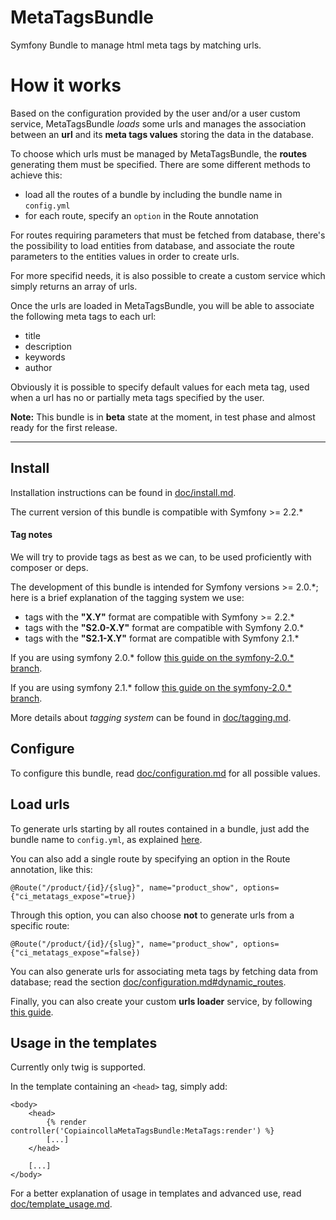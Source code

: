MetaTagsBundle
==============

Symfony Bundle to manage html meta tags by matching urls.

# How it works

Based on the configuration provided by the user and/or a user custom service, MetaTagsBundle _loads_ some urls and manages the association between an __url__ and its __meta tags values__ storing the data in the database.

To choose which urls must be managed by MetaTagsBundle, the __routes__ generating them must be specified. There are some different methods to achieve this:

- load all the routes of a bundle by including the bundle name in `config.yml`
- for each route, specify an `option` in the Route annotation

For routes requiring parameters that must be fetched from database, there's the possibility to load entities from database, and associate the route parameters to the entities values in order to create urls.

For more specifid needs, it is also possible to create a custom service which simply returns an array of urls.

Once the urls are loaded in MetaTagsBundle, you will be able to associate the following meta tags to each url:

- title
- description
- keywords
- author

Obviously it is possible to specify default values for each meta tag, used when a url has no or partially meta tags specified by the user.

__Note:__ This bundle is in __beta__ state at the moment, in test phase and almost ready for the first release.

---

## Install

Installation instructions can be found in [doc/install.md](Resources/doc/install.md).

The current version of this bundle is compatible with Symfony >= 2.2.*

#### Tag notes

We will try to provide tags as best as we can, to be used proficiently with composer or deps.

The development of this bundle is intended for Symfony versions >= 2.0.*; here is a brief explanation of the tagging system we use:

- tags with the __"X.Y"__ format are compatible with Symfony >= 2.2.*
- tags with the __"S2.0-X.Y"__ format are compatible with Symfony 2.0.*
- tags with the __"S2.1-X.Y"__ format are compatible with Symfony 2.1.*

If you are using symfony 2.0.* follow [this guide on the symfony-2.0.* branch](https://github.com/copiaincolla/MetaTagsBundle/blob/symfony-2.0.x/README.md).

If you are using symfony 2.1.* follow [this guide on the symfony-2.0.* branch](https://github.com/copiaincolla/MetaTagsBundle/blob/symfony-2.1.x/README.md).

More details about _tagging system_ can be found in [doc/tagging.md](Resources/doc/tagging.md).
    
## Configure

To configure this bundle, read [doc/configuration.md](Resources/doc/configuration.md) for all possible values.

## Load urls

To generate urls starting by all routes contained in a bundle, just add the bundle name to `config.yml`, as explained [here](Resources/doc/configuration.md#copiaincolla_meta_tags--urls_loader--exposed_routes).

You can also add a single route by specifying an option in the Route annotation, like this:

```
@Route("/product/{id}/{slug}", name="product_show", options={"ci_metatags_expose"=true})
```

Through this option, you can also choose __not__ to generate urls from a specific route:

```
@Route("/product/{id}/{slug}", name="product_show", options={"ci_metatags_expose"=false})
```

You can also generate urls for associating meta tags by fetching data from database; read the section [doc/configuration.md#dynamic_routes](Resources/doc/configuration.md#copiaincolla_meta_tags--urls_loader--parameters--dynamic_routes).

Finally, you can also create your custom __urls loader__ service, by following [this guide](Resources/doc/custom_urls_loader_service.md).


## Usage in the templates

Currently only twig is supported.

In the template containing an `<head>` tag, simply add:

```
<body>
    <head>
        {% render controller('CopiaincollaMetaTagsBundle:MetaTags:render') %}
        [...]
    </head>

    [...]
</body>
```

For a better explanation of usage in templates and advanced use, read [doc/template_usage.md](Resources/doc/template_usage.md).
